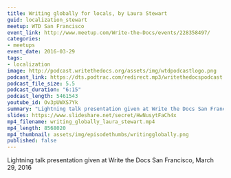 ```yaml
---
title: Writing globally for locals, by Laura Stewart
guid: localization_stewart
meetup: WTD San Francisco
event_link: http://www.meetup.com/Write-the-Docs/events/228358497/
categories:
- meetups
event_date: 2016-03-29
tags:
- localization
image: http://podcast.writethedocs.org/assets/img/wtdpodcastlogo.png
podcast_link: https://dts.podtrac.com/redirect.mp3/writethedocspodcast.org/writing-globally-for-locals-laura-stewart.mp3
podcast_file_size: 5.5
podcast_duration: "6:15"
podcast_length: 5461543
youtube_id: Ov3pUWXS7Yk
summary: "Lightning talk presentation given at Write the Docs San Francisco, March 29, 2016"
slides: https://www.slideshare.net/secret/HwNusytFaCh4x
mp4_filename: writing_globally_laura_stewart.mp4
mp4_length: 8568020
mp4_thumbnail: assets/img/episodethumbs/writingglobally.png
published: false
---
```


Lightning talk presentation given at Write the Docs San Francisco, March 29, 2016
